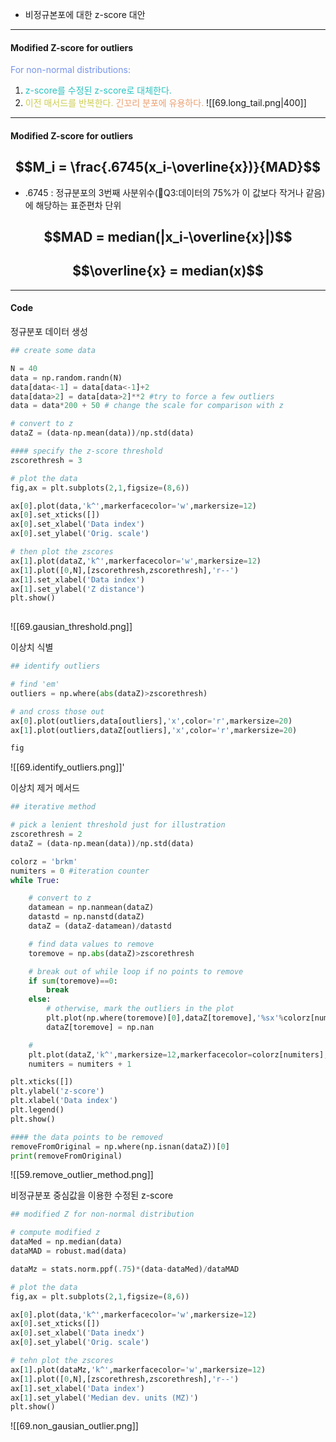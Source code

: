 - 비정규본포에 대한 z-score 대안
---
#### Modified Z-score for outliers

<span style="color:rgb(118, 147, 234)">For non-normal distributions:</span>
1. <span style="color:rgb(41, 194, 191)">z-score를 수정된 z-score로 대체한다.</span>
2. <span style="color:rgb(205, 205, 81)">이전 매서드를 반복한다.</span>
<span style="color:rgb(236, 158, 111)">긴꼬리 분포에 유용하다.</span>
![[69.long_tail.png|400]]
___
#### Modified Z-score for outliers
## $$M_i = \frac{.6745(x_i-\overline{x})}{MAD}$$
- .6745 : 정규분포의 3번째 사분위수(Q3:데이터의 75%가 이 값보다 작거나 같음)에 해당하는 표준편차 단위
## $$MAD = median(|x_i-\overline{x}|)$$
## $$\overline{x} = median(x)$$
----

#### Code
정규분포
데이터 생성

```python
## create some data

N = 40
data = np.random.randn(N)
data[data<-1] = data[data<-1]+2
data[data>2] = data[data>2]**2 #try to force a few outliers
data = data*200 + 50 # change the scale for comparison with z

# convert to z
dataZ = (data-np.mean(data))/np.std(data)

#### specify the z-score threshold
zscorethresh = 3

# plot the data
fig,ax = plt.subplots(2,1,figsize=(8,6))

ax[0].plot(data,'k^',markerfacecolor='w',markersize=12)
ax[0].set_xticks([])
ax[0].set_xlabel('Data index')
ax[0].set_ylabel('Orig. scale')

# then plot the zscores
ax[1].plot(dataZ,'k^',markerfacecolor='w',markersize=12)
ax[1].plot([0,N],[zscorethresh,zscorethresh],'r--')
ax[1].set_xlabel('Data index')
ax[1].set_ylabel('Z distance')
plt.show()
  
```
![[69.gausian_threshold.png]]

이상치 식별
```python
## identify outliers

# find 'em'
outliers = np.where(abs(dataZ)>zscorethresh)

# and cross those out
ax[0].plot(outliers,data[outliers],'x',color='r',markersize=20)
ax[1].plot(outliers,dataZ[outliers],'x',color='r',markersize=20)

fig
```
![[69.identify_outliers.png]]'

이상치 제거 메서드
```python
## iterative method

# pick a lenient threshold just for illustration
zscorethresh = 2
dataZ = (data-np.mean(data))/np.std(data)

colorz = 'brkm'
numiters = 0 #iteration counter
while True:

    # convert to z
    datamean = np.nanmean(dataZ)
    datastd = np.nanstd(dataZ)
    dataZ = (dataZ-datamean)/datastd

    # find data values to remove
    toremove = np.abs(dataZ)>zscorethresh

    # break out of while loop if no points to remove
    if sum(toremove)==0:
        break
    else:
        # otherwise, mark the outliers in the plot
        plt.plot(np.where(toremove)[0],dataZ[toremove],'%sx'%colorz[numiters],markersize=12)
        dataZ[toremove] = np.nan

    #
    plt.plot(dataZ,'k^',markersize=12,markerfacecolor=colorz[numiters],label='iteration %g'%numiters)
    numiters = numiters + 1

plt.xticks([])
plt.ylabel('z-score')
plt.xlabel('Data index')
plt.legend()
plt.show()

#### the data points to be removed
removeFromOriginal = np.where(np.isnan(dataZ))[0]
print(removeFromOriginal)
```
![[59.remove_outlier_method.png]]

비정규분포
중심값을 이용한 수정된 z-score
```python
## modified Z for non-normal distribution

# compute modified z
dataMed = np.median(data)
dataMAD = robust.mad(data)

dataMz = stats.norm.ppf(.75)*(data-dataMed)/dataMAD

# plot the data
fig,ax = plt.subplots(2,1,figsize=(8,6))

ax[0].plot(data,'k^',markerfacecolor='w',markersize=12)
ax[0].set_xticks([])
ax[0].set_xlabel('Data inedx')
ax[0].set_ylabel('Orig. scale')

# tehn plot the zscores
ax[1].plot(dataMz,'k^',markerfacecolor='w',markersize=12)
ax[1].plot([0,N],[zscorethresh,zscorethresh],'r--')
ax[1].set_xlabel('Data index')
ax[1].set_ylabel('Median dev. units (MZ)')
plt.show()
```
![[69.non_gausian_outlier.png]]
